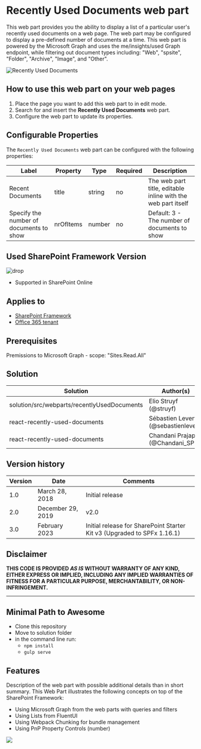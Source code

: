 # Recently Used Documents web part

This web part provides you the ability to display a list of a particular user's recently used documents on a web page. The web part may be configured to display a pre-defined number of documents at a time. This web part is powered by the Microsoft Graph and uses the me/insights/used Graph endpoint, while filtering out document types including: "Web", "spsite", "Folder", "Archive", "Image", and "Other".

![Recently Used Documents](../../assets/images/components/part-recently-used-documents.gif)

## How to use this web part on your web pages

1. Place the page you want to add this web part to in edit mode.
2. Search for and insert the **Recently Used Documents** web part.
3. Configure the web part to update its properties.

## Configurable Properties

The `Recently Used Documents` web part can be configured with the following properties:

| Label | Property | Type | Required | Description |
| ---- | ---- | ---- | ---- | ---- |
| Recent Documents | title | string | no | The web part title, editable inline with the web part itself |
| Specify the number of documents to show | nrOfItems | number | no | Default: 3 - The number of documents to show |

## Used SharePoint Framework Version

![drop](https://img.shields.io/badge/version-1.16.1-green.svg)

* Supported in SharePoint Online

## Applies to

* [SharePoint Framework](https://learn.microsoft.com/en-us/sharepoint/dev/spfx/sharepoint-framework-overview)
* [Office 365 tenant](https://learn.microsoft.com/en-us/sharepoint/dev/spfx/set-up-your-development-environment)

## Prerequisites

Premissions to Microsoft Graph - scope: "Sites.Read.All"

## Solution

Solution|Author(s)
--------|---------
solution/src/webparts/recentlyUsedDocuments | Elio Struyf (@struyf)
react-recently-used-documents | Sébastien Levert (@sebastienlevert)
react-recently-used-documents | Chandani Prajapati (@Chandani_SPD)

## Version history

Version|Date|Comments
-------|----|--------
1.0|March 28, 2018|Initial release
2.0|December 29, 2019|v2.0
3.0|February 2023|Initial release for SharePoint Starter Kit v3 (Upgraded to SPFx 1.16.1)

## Disclaimer

**THIS CODE IS PROVIDED *AS IS* WITHOUT WARRANTY OF ANY KIND, EITHER EXPRESS OR IMPLIED, INCLUDING ANY IMPLIED WARRANTIES OF FITNESS FOR A PARTICULAR PURPOSE, MERCHANTABILITY, OR NON-INFRINGEMENT.**

---

## Minimal Path to Awesome

* Clone this repository
* Move to solution folder
* in the command line run:
  * `npm install`
  * `gulp serve`

## Features

Description of the web part with possible additional details than in short summary. 
This Web Part illustrates the following concepts on top of the SharePoint Framework:

* Using Microsoft Graph from the web parts with queries and filters
* Using Lists from FluentUI
* Using Webpack Chunking for bundle management
* Using PnP Property Controls (number)

<img src="https://telemetry.sharepointpnp.com/sp-starter-kit/source/react-recently-used-documents" />
